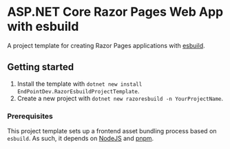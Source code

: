 # ASP.NET Core Razor Pages Web App with esbuild

A project template for creating Razor Pages applications with [esbuild](https://esbuild.github.io/).

## Getting started

1. Install the template with `dotnet new install EndPointDev.RazorEsbuildProjectTemplate`.
2. Create a new project with `dotnet new razoresbuild -n YourProjectName`.

### Prerequisites

This project template sets up a frontend asset bundling process based on `esbuild`. As such, it depends on [NodeJS](https://nodejs.org/) and [pnpm](https://pnpm.io/).
